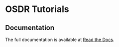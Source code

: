 # OSDR Tutorials

## Documentation

The full documentation is available at [Read the Docs](https://OSDR_Tutorials.readthedocs.io/).
